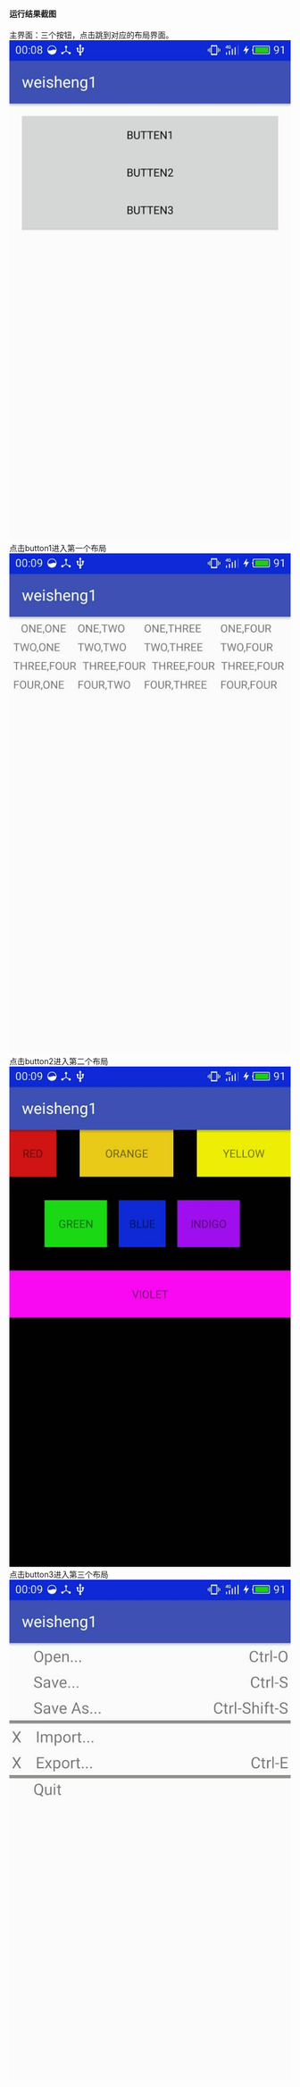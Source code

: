 #### 运行结果截图</br>
主界面：三个按钮，点击跳到对应的布局界面。</br>
![](https://github.com/wangweisheng/Layout/blob/master/app/src/main/res/Image/main.jpg)
点击button1进入第一个布局</br>
![](https://github.com/wangweisheng/Layout/blob/master/app/src/main/res/Image/1.jpg)
点击button2进入第二个布局</br>
![](https://github.com/wangweisheng/Layout/blob/master/app/src/main/res/Image/2.jpg)
点击button3进入第三个布局</br>
![](https://github.com/wangweisheng/Layout/blob/master/app/src/main/res/Image/3.jpg)
